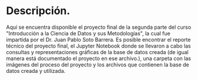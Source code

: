 # Descripción.

Aquí se encuentra disponible el proyecto final de la segunda parte del curso "Introducción a la Ciencia de Datos y sus Metodologías", la cual fue impartida por el Dr. Juan Pablo Soto Barrera.
Es posible encontrar el reporte técnico del proyecto final, el Jupyter Notebook donde se llevaron a cabo las consultas y representaciones gráficas de la base de datos creada (de igual manera está documentado el proyecto en ese archivo.), una carpeta con las imágenes del proceso del proyecto y los archivos que contienen la base de datos creada y utilizada. 
